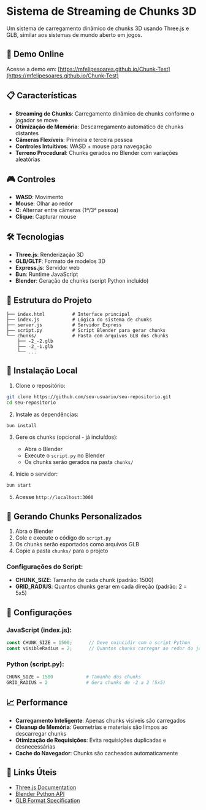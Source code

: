 # Sistema de Streaming de Chunks 3D

Um sistema de carregamento dinâmico de chunks 3D usando Three.js e GLB, similar aos sistemas de mundo aberto em jogos.

## 🚀 Demo Online

Acesse a demo em: [https://mfelipesoares.github.io/Chunk-Test](https://mfelipesoares.github.io/Chunk-Test)

## 📋 Características

- **Streaming de Chunks**: Carregamento dinâmico de chunks conforme o jogador se move
- **Otimização de Memória**: Descarregamento automático de chunks distantes
- **Câmeras Flexíveis**: Primeira e terceira pessoa
- **Controles Intuitivos**: WASD + mouse para navegação
- **Terreno Procedural**: Chunks gerados no Blender com variações aleatórias

## 🎮 Controles

- **WASD**: Movimento
- **Mouse**: Olhar ao redor
- **C**: Alternar entre câmeras (1ª/3ª pessoa)
- **Clique**: Capturar mouse

## 🛠️ Tecnologias

- **Three.js**: Renderização 3D
- **GLB/GLTF**: Formato de modelos 3D
- **Express.js**: Servidor web
- **Bun**: Runtime JavaScript
- **Blender**: Geração de chunks (script Python incluído)

## 📁 Estrutura do Projeto

```
├── index.html          # Interface principal
├── index.js            # Lógica do sistema de chunks
├── server.js           # Servidor Express
├── script.py           # Script Blender para gerar chunks
└── chunks/             # Pasta com arquivos GLB dos chunks
    ├── -2_-2.glb
    ├── -2_-1.glb
    └── ...
```

## 🔧 Instalação Local

1. Clone o repositório:

```bash
git clone https://github.com/seu-usuario/seu-repositorio.git
cd seu-repositorio
```

2. Instale as dependências:

```bash
bun install
```

3. Gere os chunks (opcional - já incluídos):

   - Abra o Blender
   - Execute o `script.py` no Blender
   - Os chunks serão gerados na pasta `chunks/`
4. Inicie o servidor:

```bash
bun start
```

5. Acesse `http://localhost:3000`

## 🎨 Gerando Chunks Personalizados

1. Abra o Blender
2. Cole e execute o código do `script.py`
3. Os chunks serão exportados como arquivos GLB
4. Copie a pasta `chunks/` para o projeto

### Configurações do Script:

- **CHUNK_SIZE**: Tamanho de cada chunk (padrão: 1500)
- **GRID_RADIUS**: Quantos chunks gerar em cada direção (padrão: 2 = 5x5)

## 🔧 Configurações

### JavaScript (index.js):

```javascript
const CHUNK_SIZE = 1500;      // Deve coincidir com o script Python
const visibleRadius = 2;      // Quantos chunks carregar ao redor do jogador
```

### Python (script.py):

```python
CHUNK_SIZE = 1500            # Tamanho dos chunks
GRID_RADIUS = 2              # Gera chunks de -2 a 2 (5x5)
```

## 📈 Performance

- **Carregamento Inteligente**: Apenas chunks visíveis são carregados
- **Cleanup de Memória**: Geometrias e materiais são limpos ao descarregar chunks
- **Otimização de Requisições**: Evita requisições duplicadas e desnecessárias
- **Cache do Navegador**: Chunks são cacheados automaticamente

## 🔗 Links Úteis

- [Three.js Documentation](https://threejs.org/docs/)
- [Blender Python API](https://docs.blender.org/api/current/)
- [GLB Format Specification](https://github.com/KhronosGroup/glTF)
